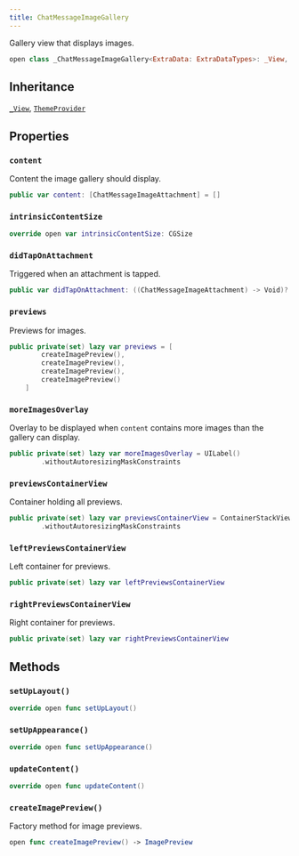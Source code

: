 ```yaml
---
title: ChatMessageImageGallery
---
```


Gallery view that displays images.

``` swift
open class _ChatMessageImageGallery<ExtraData: ExtraDataTypes>: _View, ThemeProvider 
```

## Inheritance

[`_View`](../../../common-views/_view), [`ThemeProvider`](../../../utils/theme-provider)

## Properties

### `content`

Content the image gallery should display.

``` swift
public var content: [ChatMessageImageAttachment] = [] 
```

### `intrinsicContentSize`

``` swift
override open var intrinsicContentSize: CGSize 
```

### `didTapOnAttachment`

Triggered when an attachment is tapped.

``` swift
public var didTapOnAttachment: ((ChatMessageImageAttachment) -> Void)?
```

### `previews`

Previews for images.

``` swift
public private(set) lazy var previews = [
        createImagePreview(),
        createImagePreview(),
        createImagePreview(),
        createImagePreview()
    ]
```

### `moreImagesOverlay`

Overlay to be displayed when `content` contains more images than the gallery can display.

``` swift
public private(set) lazy var moreImagesOverlay = UILabel()
        .withoutAutoresizingMaskConstraints
```

### `previewsContainerView`

Container holding all previews.

``` swift
public private(set) lazy var previewsContainerView = ContainerStackView()
        .withoutAutoresizingMaskConstraints
```

### `leftPreviewsContainerView`

Left container for previews.

``` swift
public private(set) lazy var leftPreviewsContainerView 
```

### `rightPreviewsContainerView`

Right container for previews.

``` swift
public private(set) lazy var rightPreviewsContainerView 
```

## Methods

### `setUpLayout()`

``` swift
override open func setUpLayout() 
```

### `setUpAppearance()`

``` swift
override open func setUpAppearance() 
```

### `updateContent()`

``` swift
override open func updateContent() 
```

### `createImagePreview()`

Factory method for image previews.

``` swift
open func createImagePreview() -> ImagePreview 
```
